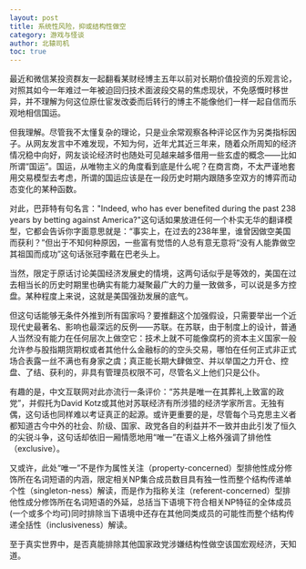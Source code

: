 ```yaml
---
layout: post
title: 系统性风险，抑或结构性做空
category: 游戏与怪谈
author: 北辕司机
toc: true
---
```


最近和微信某投资群友一起翻看某财经博主五年以前对长期价值投资的乐观言论，对照其如今一年难过一年被迫回归技术面波段交易的焦虑现状，不免感慨时移世异，并不理解为何这位原仕宦发改委而后转行的博主不能像他们一样一起自信而乐观地相信国运。

但我理解。尽管我不太懂复杂的理论，只是业余常观察各种评论区作为另类指标因子。从网友发言中不难发现，不知为何，近年尤其近三年来，随着众所周知的经济情况稳中向好，网友谈论经济时也随处可见越来越多借用一些玄虚的概念——比如所谓“国运”。国运，从唯物主义的角度看到底是什么呢？在商言商，不太严谨地套用交易模型去考虑，所谓的国运应该是在一段历史时期内跟随多空双方的博弈而动态变化的某种函数。

对此，巴菲特有句名言："Indeed, who has ever benefited during the past 238 years by betting against America?"这句话如果放进任何一个朴实无华的翻译模型，它都会告诉你字面意思就是：“事实上，在过去的238年里，谁曾因做空美国而获利？”但出于不知何种原因，一些富有觉悟的人总有意无意将“没有人能靠做空其祖国而成功”这句话张冠李戴在巴老头上。

​当然，限定于原话讨论美国经济发展史的情境，这两句话似乎是等效的，美国在过去相当长的历史时期里也确实有能力凝聚最广大的力量一致做多，可以说是多方控盘。某种程度上来说，这就是美国强劲发展的底气。

​但这句话能够无条件外推到所有国家吗？要推翻这个加强假设，只需要举出一个近现代史最著名、影响也最深远的反例——苏联。在苏联，由于制度上的设计，普通人当然没有能力在任何层次上做空它：技术上就不可能像腐朽的资本主义国家一般允许参与股指期货期权或者其他什么金融标的的空头交易，哪怕在任何正式非正式场合表露一丝不满也有身家之虞；真正能长期大肆做空、并以举国之力开仓、控盘、了结、获利的，非具有管理员权限不可，尽管名义上他们只是公仆。

有趣的是，中文互联网对此亦流行一条评价：“苏共是唯一在其葬礼上致富的政党”，并假托为David Kotz或其他对苏联经济有所涉猎的经济学家所言。无独有偶，这句话也同样难以考证真正的起源。或许更重要的是，尽管每个马克思主义者都知道古今中外的社会、阶级、国家、政党各自的利益并不一致并由此引发了恒久的尖锐斗争，这句话却依旧一厢情愿地用“唯一”在语义上格外强调了排他性（exclusive）。

又或许，此处“唯一”不是作为属性关注（property-concerned）型排他性成分修饰所在名词短语的内涵，限定相关NP集合成员数目具有独一性而整个结构传递单个性（singleton-ness）解读，而是作为指称关注（referent-concerned）型排他性成分修饰所在名词短语的外延，总括当下语境下符合相关NP特征的全体成员(一个或多个均可)同时排除当下语境中还存在其他同类成员的可能性而整个结构传递全括性（inclusiveness）解读。

​至于真实世界中，是否真能排除其他国家政党涉嫌结构性做空该国宏观经济，天知道。
